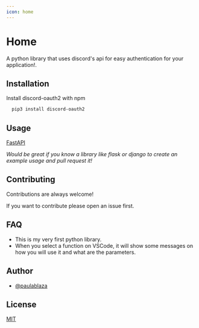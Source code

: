 ```yaml
---
icon: home
---
```


# Home

A python library that uses discord's api for easy authentication for your application!.

## Installation

Install discord-oauth2 with npm

```bash
  pip3 install discord-oauth2
```

## Usage

[FastAPI](additional-files/usage/fastapi.md)

_Would be great if you know a library like flask or django to create an example usage and pull request it!_

## Contributing

Contributions are always welcome!

If you want to contribute please open an issue first.

## FAQ

- This is my very first python library.
- When you select a function on VSCode, it will show some messages on how you will use it and what are the parameters.

## Author

- [@paulablaza](https://www.github.com/paulablaza)

## License

[MIT](https://github.com/paulablaza/discord-oauth2/blob/master/LICENSE)
